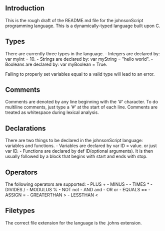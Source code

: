 <h2>Introduction</h2>
This is the rough draft of the README.md file for the johnsonScript programming language.
This is a dynamically-typed language built upon C.

<h2>Types</h2>
There are currently three types in the language. 
- Integers are declared by: var myInt = 10.
- Strings are declared by: var myString = "hello world".
- Booleans are declared by: var myBoolean = True.

Failing to properly set variables equal to a valid type will lead to an error.

<h2>Comments</h2>
Comments are denoted by any line beginning with the '#' character. To do multiline comments, just type a '#' at the start of each line.
Comments are treated as whitespace during lexical analysis.

<h2>Declarations</h2>
There are two things to be declared in the johnsonScript language: variables and functions.
- Variables are declared by var ID = value. or just var ID.
- Functions are declared by def ID(optional arguments). It is then usually followed by a block that begins with start and ends with stop.

<h2>Operators</h2>
The following operators are supported:
- PLUS +
- MINUS -
- TIMES *
- DIVIDES /
- MODULUS %
- NOT not
- AND and
- OR or
- EQUALS ==
- ASSIGN =
- GREATERTHAN >
- LESSTHAN <

<h2>Filetypes</h2>
The correct file extension for the language is the .johns extension.


